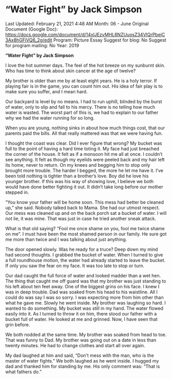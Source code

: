 # “Water Fight” by Jack Simpson

Last Updated: February 21, 2021 4:48 AM
Month: 06 - June
Original Document (Google Doc): https://docs.google.com/document/d/14xlJEzvMHL6NZUuosZ34VlQrPbejC3Ax8hGFiVQ6_2g/edit
Program: Picture Essay
Suggest for blog: No
Suggest for program mailing: No
Year: 2019

**“Water Fight” by Jack Simpson**

I love the hot summer days. The feel of the hot breeze on my sunburnt skin. Who has time to think about skin cancer at the age of twelve?

My brother is older than me by at least eight years. He is a holy terror. If playing fair is in the game, you can count him out. His idea of fair play is to make sure you suffer, and I mean hard.

Our backyard is level by no means. I had to run uphill, blinded by the burst of water, only to slip and fall to his mercy. There is no telling how much water is wasted. The worst part of this is, we had to explain to our father why we had the water running for so long.

When you are young, nothing sinks in about how much things cost, that our parents paid the bills. All that really mattered was that we were having fun.

I thought the coast was clear. Did I ever figure that wrong? My bucket was full to the point of having a hard time toting it. My face had just breached the corner of the house. It felt as if a monsoon hit me all at once. I couldn’t see anything. It felt as though my eyelids were peeled back and my hair left its home, never to return. On my knees and begging him to stop only brought more trouble. The harder I begged, the more he let me have it. I’ve been told nothing is tighter than a brother’s love. Boy did he love his younger brother. If this was his way of showing love, I believe we both would have done better fighting it out. It didn’t take long before our mother stepped in.

“You know your father will be home soon. This mess had better be cleaned up,” she said. Nobody talked back to Mama. She had our utmost respect. Our mess was cleaned up and on the back porch sat a bucket of water. I will not lie, it was mine. That was just in case he tried another sneak attack.

What is that old saying? “Fool me once shame on you, fool me twice shame on me”. I must have been the most shamed person in our family. He sure got me more than twice and I was talking about just anything.

The door opened slowly. Was he ready for a truce? Deep down my mind had second thoughts. I grabbed the bucket of water. When I turned to give a full roundhouse motion, the water had already started to leave the bucket. If only you saw the fear on my face. It was too late to stop or turn.

Our dad caught the full force of water and looked madder than a wet hen. The thing that caught me off guard was that my brother was just standing to his left about ten feet away. One of the biggest grins on his face. 	I knew I was in deep trouble. Dad was soaked from his head to his waistline. All I could do was say I was so sorry. I was expecting more from him other than what he gave me. Slowly he went inside. My brother was laughing so hard. I wanted to do something. My bucket was still in my hand. The water flowed easily into it. As I turned to throw it on him, there stood our father with a bucket full of water. He looked at me and grinned. Now, I have seen that grin before.

We both nodded at the same time. My brother was soaked from head to toe. That was funny to Dad. My brother was going out on a date in less than twenty minutes. He had to change clothes and start all over again.

My dad laughed at him and said, “Don't mess with the man, who is the master of water fights.” We both laughed as he went inside. I hugged my dad and thanked him for standing by me. His only comment was: “That is what fathers do.”